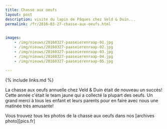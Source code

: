 ```yaml
---
title: Chasse aux oeufs
layout: post
description: visite du lapin de Pâques chez Veld & Duin...
permalink: /fr/2016-03-27-chasse-aux-oeufs.html

    
images: 
    - /img/nieuws/20160327-paaseierenraap-01.jpg
    - /img/nieuws/20160327-paaseierenraap-02.jpg
    - /img/nieuws/20160327-paaseierenraap-03.jpg
    - /img/nieuws/20160327-paaseierenraap-04.jpg
    - /img/nieuws/20160327-paaseierenraap-05.jpg
    
---
```


{% include links.md %}

La chasse aux oeufs annuelle chez Veld & Duin était de nouveau un succès! Cette année c'était le team jaune qui a collecté la plupart des oeufs. Un grand merci à tous les enfant et leurs parents pour en faire avec nous une matinée très amusante! 

Vous trouvez tous les photos de la chasse aux oeufs dans nos [archives photo][pics.fr]



